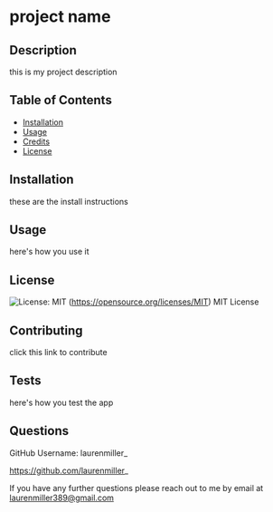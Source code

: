 # project name

  ## Description
  this is my project description

  ## Table of Contents

  - [Installation](#installation)
  - [Usage](#usage)
  - [Credits](#credits)
  - [License](#license)

  ## Installation

  these are the install instructions

  ## Usage

  here's how you use it


  ## License

  ![License: MIT](https://img.shields.io/badge/License-MIT-yellow.svg)
  (https://opensource.org/licenses/MIT)
  MIT License

  ## Contributing

  click this link to contribute

  ## Tests

  here's how you test the app

  ## Questions

  GitHub Username: laurenmiller_

  https://github.com/laurenmiller_

  If you have any further questions please reach out to me by email at laurenmiller389@gmail.com

